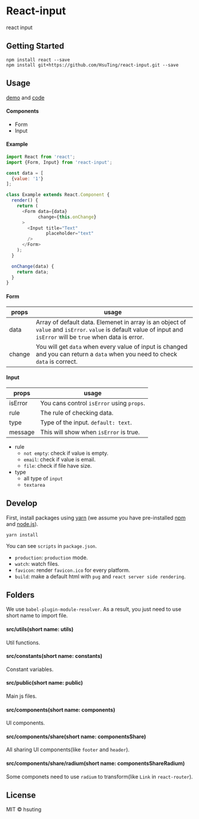 # React-input

react input

## Getting Started

```
npm install react --save
npm install git+https://github.com/HsuTing/react-input.git --save
```

## Usage

[demo](http://hsuting.com/react-input/) and [code](./src/components/index/Index.js)

#### Components

- Form
- Input

#### Example

```javascript
import React from 'react';
import {Form, Input} from 'react-input';

const data = [
  {value: '1'}
];

class Example extends React.Component {
  render() {
    return (
      <Form data={data}
            change={this.onChange}
      >
        <Input title="Text"
               placeholder="text"
        />
      </Form>
    );
  }

  onChange(data) {
    return data;
  }
}
```

#### Form

| props | usage |
|-------|-------|
| data | Array of default data. Elemenet in array is an object of `value` and `isError`. `value` is default value of input and `isError` will be `true` when data is error. |
| change | You will get `data` when every value of input is changed and you can return a `data` when you need to check `data` is correct. |

#### Input

| props | usage |
|-------|-------|
| isError | You cans control `isError` using `props`. |
| rule | The rule of checking data. |
| type | Type of the input. `default: text`. |
| message | This will show when `isError` is true. |

- rule
  - `not empty`: check if value is empty.
  - `email`: check if value is email.
  - `file`: check if file have size.
- type
  - all type of `input`
  - `textarea`

## Develop

First, install packages using [yarn](https://yarnpkg.com/) (we assume you have pre-installed [npm](https://www.npmjs.com/) and [node.js](https://nodejs.org/)).

```
yarn install
```

You can see `scripts` in `package.json`.
- `production`: `production` mode.
- `watch`: watch files.
- `favicon`: render `favicon.ico` for every platform.
- `build`: make a default html with `pug` and `react server side rendering`.

## Folders
We use `babel-plugin-module-resolver`. As a result, you just need to use short name to import file.

#### src/utils(short name: utils)
Util functions.

#### src/constants(short name: constants)
Constant variables.

#### src/public(short name: public)
Main js files.

#### src/components(short name: components)
UI components.

#### src/components/share(short name: componentsShare)
All sharing UI components(like `footer` and `header`).

#### src/components/share/radium(short name: componentsShareRadium)
Some componets need to use `radium` to transform(like `Link` in `react-router`).

## License
MIT © hsuting
